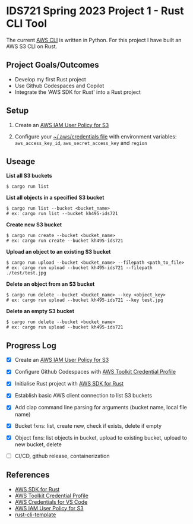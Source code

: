# IDS721 Spring 2023 Project 1 - Rust CLI Tool

The current [AWS CLI](https://github.com/aws/aws-cli/tree/v2) is written in Python. For this project I have built an AWS S3 CLI on Rust.

## Project Goals/Outcomes

* Develop my first Rust project
* Use Github Codespaces and Copilot
* Integrate the 'AWS SDK for Rust' into a Rust project

## Setup

1. Create an [AWS IAM User Policy for S3](https://docs.aws.amazon.com/AmazonS3/latest/userguide/security-iam-awsmanpol.html)

2. Configure your [~/.aws/credentials file](https://docs.aws.amazon.com/cli/latest/userguide/cli-configure-files.html#cli-configure-files-where) with environment variables: `aws_access_key_id`, `aws_secret_access_key` and `region`

## Useage

**List all S3 buckets**
```
$ cargo run list
```

**List all objects in a specified S3 bucket**
```
$ cargo run list --bucket <bucket_name>
# ex: cargo run list --bucket kh495-ids721
```

**Create new S3 bucket**
```
$ cargo run create --bucket <bucket_name>
# ex: cargo run create --bucket kh495-ids721
```

**Upload an object to an existing S3 bucket**
```
$ cargo run upload --bucket <bucket_name> --filepath <path_to_file>
# ex: cargo run upload --bucket kh495-ids721 --filepath ./test/test.jpg
```

**Delete an object from an S3 bucket**
```
$ cargo run delete --bucket <bucket_name> --key <object_key>
# ex: cargo run upload --bucket kh495-ids721 --key test.jpg
```

**Delete an empty S3 bucket**
```
$ cargo run delete --bucket <bucket_name>
# ex: cargo run upload --bucket kh495-ids721
```

## Progress Log

- [x] Create an [AWS IAM User Policy for S3](https://docs.aws.amazon.com/AmazonS3/latest/userguide/security-iam-awsmanpol.html)
- [x] Configure Github Codespaces with [AWS Toolkit Credential Profile](https://docs.aws.amazon.com/toolkit-for-vscode/latest/userguide/setup-credentials.html)
- [x] Initialise Rust project with [AWS SDK for Rust](https://github.com/awslabs/aws-sdk-rust)
- [x] Establish basic AWS client connection to list S3 buckets
- [x] Add clap command line parsing for arguments (bucket name, local file name)
- [x] Bucket fxns: list, create new, check if exists, delete if empty
- [x] Object fxns: list objects in bucket, upload to existing bucket, upload to new bucket, delete
- [ ] CI/CD, github release, containerization


## References

* [AWS SDK for Rust](https://github.com/awslabs/aws-sdk-rust)
* [AWS Toolkit Credential Profile](https://docs.aws.amazon.com/cli/latest/userguide/cli-configure-files.html#cli-configure-files-where)
* [AWS Credentials for VS Code](https://docs.aws.amazon.com/toolkit-for-vscode/latest/userguide/setup-credentials.html)
* [AWS IAM User Policy for S3](https://docs.aws.amazon.com/AmazonS3/latest/userguide/security-iam-awsmanpol.html)
* [rust-cli-template](https://github.com/kbknapp/rust-cli-template)
